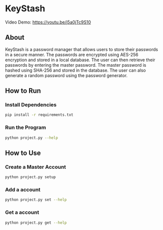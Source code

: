 # KeyStash

Video Demo: <https://youtu.be/j5a0jTc9S10>

## About

KeyStash is a password manager that allows users to store their passwords in a secure manner. The passwords are encrypted using AES-256 encryption and stored in a local database. The user can then retrieve their passwords by entering the master password. The master password is hashed using SHA-256 and stored in the database. The user can also generate a random password using the password generator.

## How to Run

### Install Dependencies

```bash
pip install -r requirements.txt
```

### Run the Program

```bash
python project.py --help
```

## How to Use

### Create a Master Account

```bash
python project.py setup
```

### Add a account

```bash
python project.py set --help
```

### Get a account

```bash
python project.py get --help
```

